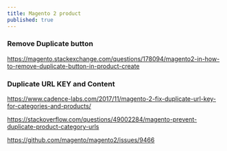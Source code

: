 ```yaml
---
title: Magento 2 product
published: true
---
```


### Remove Duplicate button

<https://magento.stackexchange.com/questions/178094/magento2-in-how-to-remove-duplicate-button-in-product-create>

### Duplicate URL KEY and Content

<https://www.cadence-labs.com/2017/11/magento-2-fix-duplicate-url-key-for-categories-and-products/>

<https://stackoverflow.com/questions/49002284/magento-prevent-duplicate-product-category-urls>

<https://github.com/magento/magento2/issues/9466>



